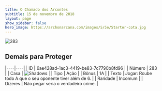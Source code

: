```yaml
---
title: O Chamado dos Arcontes
subtitle: 15 de novembro de 2018
layout: page
show_sidebar: false
hero_image: https://archonarcana.com/images/5/5e/Starter-cota.jpg
---
```


![283](https://cdn.keyforgegame.com/media/card_front/pt/341_283_J93HJ73F4PMQ_pt.png)

## Demais para Proteger

|----|----|
| ID | 6ae428ad-1ac3-4419-be83-7c7790b8fd96 |
| Número | 283 |
| Casa | ![Shadows](https://archonarcana.com/images/thumb/e/ee/Shadows.png/22px-Shadows.png "Sombras") |
| Tipo | Ação |
| Bônus | 1A |
| Texto | Jogar: Roube todo A que o seu oponente tiver além de 6. |
| Raridade | Incomum |
| Dizeres | Não pegar seria o verdadeiro crime. |